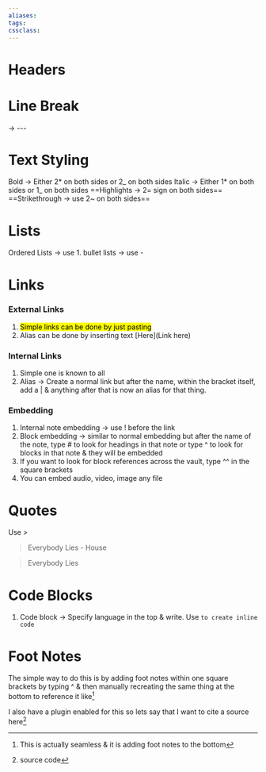 ```yaml
---
aliases: 
tags: 
cssclass: 
---
```

# Headers
# Line Break
→ ---

# Text Styling
Bold → Either 2* on both sides or 2_ on both sides
Italic → Either 1* on both sides or 1_ on both sides
==Highlights → 2= sign on both sides==
==Strikethrough → use 2~ on both sides==

# Lists
Ordered Lists → use 1. 
bullet lists → use - 

# Links
### External Links
1. <mark class='red' >Simple links can be done by just pasting</mark> 
2. Alias can be done by inserting text [Here](Link here)

### Internal Links
1. Simple one is known to all
2. Alias → Create a normal link but after the name, within the bracket itself, add a | & anything after that is now an alias for that thing.

### Embedding
1. Internal note embedding → use ! before the link
2. Block embedding → similar to normal embedding but after the name of the note, type # to look for headings in that note or type ^ to look for blocks in that note & they will be embedded
3. If you want to look for block references across the vault, type ^^ in the square brackets
4. You can embed audio, video, image any file 

# Quotes
Use >
> Everybody Lies
\- House

> Everybody Lies

# Code Blocks
1. Code block  →  Specify language in the top & write.
	Use `to create inline code`

# Foot Notes
The simple way to do this is by adding foot notes within one square brackets by typing ^ & then manually recreating the same thing at the bottom to reference it like[^3] 

I also have a plugin enabled for this so lets say that I want to cite a source here[^1]







[^1]: source code
[^2]: this is seamless
[^3]: This is actually seamless & it is adding foot notes to the bottom